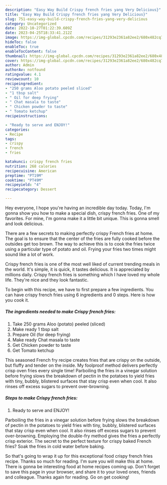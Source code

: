 ```yaml
---
description: "Easy Way Build Crispy french fries yang Very Delicious}"
title: "Easy Way Build Crispy french fries yang Very Delicious}"
slug: 751-easy-way-build-crispy-french-fries-yang-very-delicious
category: Uncategorized
date: 2022-10-27T01:22:39.609Z
date: 2023-04-25T18:33:41.212Z
image: https://img-global.cpcdn.com/recipes/31293e2361a82ee2/680x482cq70/crispy-french-fries-recipe-main-photo.jpg
hideToc: false
enableToc: true
enableTocContent: false
thumbnail: https://img-global.cpcdn.com/recipes/31293e2361a82ee2/680x482cq70/crispy-french-fries-recipe-main-photo.jpg
cover: https://img-global.cpcdn.com/recipes/31293e2361a82ee2/680x482cq70/crispy-french-fries-recipe-main-photo.jpg
author: Admin
authorAv: notfound
ratingvalue: 4.1
reviewcount: 10
recipeingredient:
- "250 grams Aloo potato peeled sliced"
- "1 tbsp salt"
- " Oil for deep frying"
- " Chat masala to taste"
- " Chicken powder to taste"
- " Tomato ketchup"
recipeinstructions:

- "Ready to serve and ENJOY!"
categories:
- Recipe
tags:
- crispy
- french
- fries

katakunci: crispy french fries 
nutrition: 268 calories
recipecuisine: American
preptime: "PT19M"
cooktime: "PT49M"
recipeyield: "4"
recipecategory: Dessert

---
```



Hey everyone, I hope you're having an incredible day today. Today, I'm gonna show you how to make a special dish, crispy french fries. One of my favorites. For mine, I'm gonna make it a little bit unique. This is gonna smell and look delicious.

There are a few secrets to making perfectly crispy French fries at home. The goal is to ensure that the center of the fries are fully cooked before the outsides get too brown. The way to achieve this is to cook the fries twice using a particular type of potato and oil. Frying your fries two times might sound like a lot of work.

Crispy french fries is one of the most well liked of current trending meals in the world. It's simple, it is quick, it tastes delicious. It is appreciated by millions daily. Crispy french fries is something which I have loved my whole life. They're nice and they look fantastic.


To begin with this recipe, we have to first prepare a few ingredients. You can have crispy french fries using 6 ingredients and 0 steps. Here is how you cook it.

<!--inarticleads1-->

##### The ingredients needed to make Crispy french fries:

1. Take 250 grams Aloo (potato) peeled (sliced)
1. Make ready 1 tbsp salt
1. Prepare  Oil (for deep frying)
1. Make ready  Chat masala to taste
1. Get  Chicken powder to taste
1. Get  Tomato ketchup


This seasoned French fry recipe creates fries that are crispy on the outside, but fluffy and tender on the inside. My foolproof method delivers perfectly crisp oven fries every single time! Parboiling the fries in a vinegar solution before frying slows the breakdown of pectin in the potatoes to yield fries with tiny, bubbly, blistered surfaces that stay crisp even when cool. It also rinses off excess sugars to prevent over-browning. 

<!--inarticleads2-->

##### Steps to make Crispy french fries:


1. Ready to serve and ENJOY!

Parboiling the fries in a vinegar solution before frying slows the breakdown of pectin in the potatoes to yield fries with tiny, bubbly, blistered surfaces that stay crisp even when cool. It also rinses off excess sugars to prevent over-browning. Employing the double-fry method gives the fries a perfectly crisp exterior. The secret to the perfect texture for crispy baked French fries? Soak the fries in cold water before baking. 

So that's going to wrap it up for this exceptional food crispy french fries recipe. Thanks so much for reading. I'm sure you will make this at home. There is gonna be interesting food at home recipes coming up. Don't forget to save this page in your browser, and share it to your loved ones, friends and colleague. Thanks again for reading. Go on get cooking!
